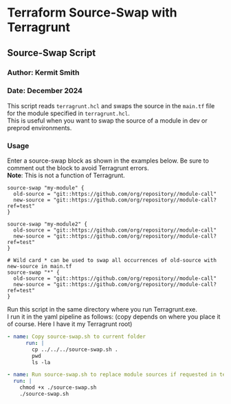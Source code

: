 # Terraform Source-Swap with Terragrunt


## Source-Swap Script

### Author: Kermit Smith
### Date: December 2024

This script reads `terragrunt.hcl` and swaps the source in the `main.tf` file for the module specified in `terragrunt.hcl`.  
This is useful when you want to swap the source of a module in dev or preprod environments.

### Usage
Enter a source-swap block as shown in the examples below. Be sure to comment out the block to avoid Terragrunt errors.  
**Note**: This is not a function of Terragrunt.

```hcl
source-swap "my-module" {
  old-source = "git::https://github.com/org/repository//module-call"
  new-source = "git::https://github.com/org/repository//module-call?ref=test"
}

source-swap "my-module2" {
  old-source = "git::https://github.com/org/repository//module-call"
  new-source = "git::https://github.com/org/repository//module-call?ref=test"
}

# Wild card * can be used to swap all occurrences of old-source with new-source in main.tf
source-swap "*" {
  old-source = "git::https://github.com/org/repository//module-call"
  new-source = "git::https://github.com/org/repository//module-call?ref=test"
}
```

Run this script in the same directory where you run Terragrunt.exe.  
I run it in the yaml pipeline as follows: (copy depends on where you place it of course. Here I have it my Terragrunt root)
```yaml
- name: Copy source-swap.sh to current folder
      run: |
        cp ../../../source-swap.sh .
        pwd
        ls -la

- name: Run source-swap.sh to replace module sources if requested in terragrunt.hcl
  run: |
    chmod +x ./source-swap.sh
    ./source-swap.sh
```
